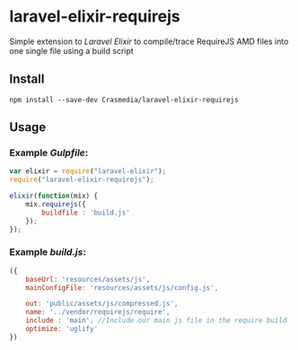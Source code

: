 # laravel-elixir-requirejs

Simple extension to *Laravel Elixir* to compile/trace RequireJS AMD files into one single file using a build script

## Install

```
npm install --save-dev Crasmedia/laravel-elixir-requirejs
```

## Usage

### Example *Gulpfile*:

```javascript
var elixir = require("laravel-elixir");
require("laravel-elixir-requirejs");

elixir(function(mix) {
    mix.requirejs({
    	buildfile : 'build.js'
    });
});
```

### Example *build.js*:
```javascript
({
	baseUrl: 'resources/assets/js',
	mainConfigFile: 'resources/assets/js/config.js',

	out: 'public/assets/js/compressed.js',
	name: '../vendor/requirejs/require',
	include : 'main', //Include our main js file in the require build
	optimize: 'uglify'
})
```